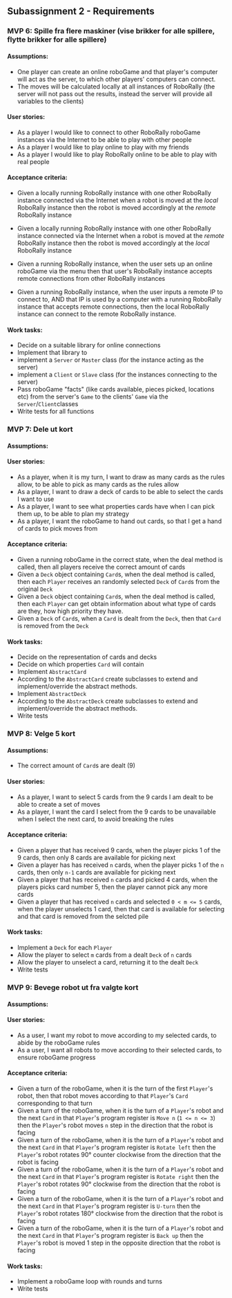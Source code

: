 ## Subassignment 2 - Requirements
### MVP 6: Spille fra flere maskiner (vise brikker for alle spillere, flytte brikker for alle spillere)
#### Assumptions:
- One player can create an online roboGame and that player's computer will act as the server, to which other players' computers can connect.
- The moves will be calculated locally at all instances of RoboRally (the server will not pass out the results, instead the server will provide all variables to the clients)

#### User stories:
- As a player I would like to connect to other RoboRally roboGame instances via the Internet to be able to play with other people
- As a player I would like to play online to play with my friends
- As a player I would like to play RoboRally online to be able to play with real people

#### Acceptance criteria:
- Given a locally running RoboRally instance
with one other RoboRally instance connected via the Internet
when a robot is moved at the _local_ RoboRally instance
then the robot is moved accordingly at the _remote_ RoboRally instance

- Given a locally running RoboRally instance
with one other RoboRally instance connected via the Internet
when a robot is moved at the _remote_ RoboRally instance
then the robot is moved accordingly at the _local_ RoboRally instance

- Given a running RoboRally instance,
when the user sets up an online roboGame via the menu
then that user's RoboRally instance accepts remote connections from other RoboRally instances

- Given a running RoboRally instance,
when the user inputs a remote IP to connect to,
AND that IP is used by a computer with a running RoboRally instance that accepts remote connections,
then the local RoboRally instance can connect to the remote RoboRally instance.

#### Work tasks:
- Decide on a suitable library for online connections
- Implement that library to
- implement a `Server` or `Master` class (for the instance acting as the server)
- implement a `Client` or `Slave` class (for the instances connecting to the server)
- Pass roboGame "facts" (like cards available, pieces picked, locations etc) from the server's `Game` to the clients' `Game` via the `Server`/`Client`classes
- Write tests for all functions

### MVP 7: Dele ut kort
#### Assumptions:

#### User stories:
- As a player, when it is my turn, I want to draw as many cards as the rules allow, to be able to pick as many cards as the rules allow
- As a player, I want to draw a deck of cards to be able to select the cards I want to use
- As a player, I want to see what properties cards have when I can pick them up, to be able to plan my strategy
- As a player, I want the roboGame to hand out cards, so that I get a hand of cards to pick moves from

#### Acceptance criteria:
- Given a running roboGame in the correct state, when the deal method is called, then all players receive the correct amount of cards
- Given a `Deck` object containing `Card`s, when the deal method is called, then each `Player` receives an randomly selected `Deck` of `Card`s from the original `Deck`
- Given a `Deck` object containing `Card`s, when the deal method is called, then each `Player` can get obtain information about what type of cards are they, how high priority they have.
- Given a `Deck` of `Card`s, when a `Card` is dealt from the `Deck`, then that `Card` is removed from the `Deck`

#### Work tasks:
- Decide on the representation of cards and decks
- Decide on which properties `Card` will contain
- Implement `AbstractCard`
- According to the `AbstractCard` create subclasses to extend and implement/override the abstract methods.
- Implement `AbstractDeck`
- According to the `AbstractDeck` create subclasses to extend and implement/override the abstract methods.
- Write tests

### MVP 8: Velge 5 kort
#### Assumptions:
- The correct amount of `Card`s are dealt (9)

#### User stories:
- As a player, I want to select 5 cards from the 9 cards I am dealt to be able to create a set of moves
- As a player, I want the card I select from the 9 cards to be unavailable when I select the next card, to avoid breaking the rules

#### Acceptance criteria:
- Given a player that has received 9 cards,
    when the player picks 1 of the 9 cards,
    then only 8 cards are available for picking next
- Given a player has has received `n` cards,
    when the player picks 1 of the `n` cards,
    then only `n-1` cards are available for picking next
- Given a player that has received `n` cards
    and picked 4 cards,
    when the players picks card number 5,
    then the player cannot pick any more cards
- Given a player that has received `n` cards
    and selected `0 < m <= 5` cards,
    when the player unselects 1 card, 
    then that card is available for selecting
    and that card is removed from the selcted pile
  
#### Work tasks:
- Implement a `Deck` for each `Player`
- Allow the player to select `m` cards from a dealt `Deck` of `n` cards
- Allow the player to unselect a card, returning it to the dealt `Deck`
- Write tests

### MVP 9: Bevege robot ut fra valgte kort
#### Assumptions:

#### User stories:
- As a user, I want my robot to move according to my selected cards, to abide by the roboGame rules
- As a user, I want all robots to move according to their selected cards, to ensure roboGame progress

#### Acceptance criteria:
- Given a turn of the roboGame, 
  when it is the turn of the first `Player`'s robot,
  then that robot moves according to that `Player`'s `Card` corresponding to that turn
- Given a turn of the roboGame,
    when it is the turn of a `Player`'s robot
    and the next `Card` in that `Player`'s program register is `Move n` (`1 <= n <= 3`)
  then the `Player`'s robot moves `n` step in the direction that the robot is facing
- Given a turn of the roboGame,
  when it is the turn of a `Player`'s robot
  and the next `Card` in that `Player`'s program register is `Rotate left`
  then the `Player`'s robot rotates 90° counter clockwise from the direction that the robot is facing
- Given a turn of the roboGame,
  when it is the turn of a `Player`'s robot
  and the next `Card` in that `Player`'s program register is `Rotate right`
  then the `Player`'s robot rotates 90° clockwise from the direction that the robot is facing
- Given a turn of the roboGame,
  when it is the turn of a `Player`'s robot
  and the next `Card` in that `Player`'s program register is `U-turn`
  then the `Player`'s robot rotates 180° clockwise from the direction that the robot is facing
- Given a turn of the roboGame,
  when it is the turn of a `Player`'s robot
  and the next `Card` in that `Player`'s program register is `Back up`
  then the `Player`'s robot is moved 1 step in the opposite direction that the robot is facing

#### Work tasks:
- Implement a roboGame loop with rounds and turns
- Write tests
